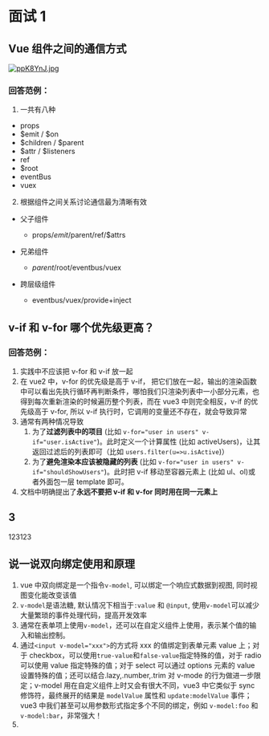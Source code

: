 # 面试 1

## Vue 组件之间的通信方式

[![ppK8YnJ.jpg](https://p3-juejin.byteimg.com/tos-cn-i-k3u1fbpfcp/bf775050e1f948bfa52f3c79b3a3e538~tplv-k3u1fbpfcp-zoom-in-crop-mark:4536:0:0:0.awebp)](https://p3-juejin.byteimg.com/tos-cn-i-k3u1fbpfcp/bf775050e1f948bfa52f3c79b3a3e538~tplv-k3u1fbpfcp-zoom-in-crop-mark:4536:0:0:0.awebp)

### 回答范例：

1. 一共有八种

- props
- $emit / $on
- $children / $parent
- $attr / $listeners
- ref
- $root
- eventBus
- vuex

2. 根据组件之间关系讨论通信最为清晰有效

- 父子组件

  - props/$emit/$parent/ref/$attrs

- 兄弟组件

  - $parent/$root/eventbus/vuex

- 跨层级组件
  - eventbus/vuex/provide+inject

## v-if 和 v-for 哪个优先级更高？

### 回答范例：

1. 实践中不应该把 v-for 和 v-if 放一起
2. 在 vue2 中，v-for 的优先级是高于 v-if， 把它们放在一起，输出的渲染函数中可以看出先执行循环再判断条件，哪怕我们只渲染列表中一小部分元素，也得到每次重新渲染的时候遍历整个列表，而在 vue3 中则完全相反，v-if 的优先级高于 v-for, 所以 v-if 执行时，它调用的变量还不存在，就会导致异常
3. 通常有两种情况导致
   1. 为了**过滤列表中的项目** (比如 `v-for="user in users" v-if="user.isActive"`)。此时定义一个计算属性 (比如 activeUsers)，让其返回过滤后的列表即可（比如 `users.filter(u=>u.isActive`)）
   2. 为了**避免渲染本应该被隐藏的列表** (比如 `v-for="user in users" v-if="shouldShowUsers"`)。此时把 v-if 移动至容器元素上 (比如 ul、ol)或者外面包一层 template 即可。
4. 文档中明确提出了**永远不要把 v-if 和 v-for 同时用在同一元素上**

## 3

123123

## 说一说双向绑定使用和原理

1. vue 中双向绑定是一个指令`v-model`, 可以绑定一个响应式数据到视图, 同时视图变化能改变该值
2. `v-model`是语法糖, 默认情况下相当于`:value` 和 `@input`, 使用`v-model`可以减少大量繁琐的事件处理代码，提高开发效率
3. 通常在表单项上使用`v-model`，还可以在自定义组件上使用，表示某个值的输入和输出控制。
4. 通过`<input v-model="xxx">`的方式将 xxx 的值绑定到表单元素 value 上；对于 checkbox，可以使用`true-value`和`false-value`指定特殊的值，对于 radio 可以使用 value 指定特殊的值；对于 select 可以通过 options 元素的 value 设置特殊的值；还可以结合.lazy,.number,.trim 对 v-mode 的行为做进一步限定；v-model 用在自定义组件上时又会有很大不同，vue3 中它类似于 sync 修饰符，最终展开的结果是 `modelValue` 属性和 `update:modelValue` 事件；vue3 中我们甚至可以用参数形式指定多个不同的绑定，例如 `v-model:foo` 和 `v-model:bar`，非常强大！
5.
